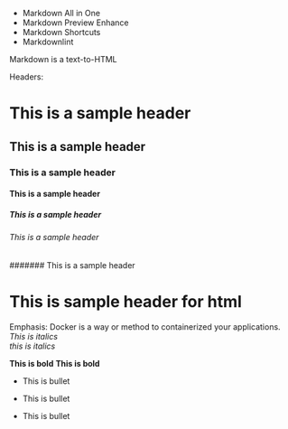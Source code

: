 - Markdown All in One 
- Markdown Preview Enhance 
- Markdown Shortcuts 
- Markdownlint 

Markdown is a text-to-HTML


Headers: 
# This is a sample header 
## This is a sample header 
### This is a sample header 
#### This is a sample header 
##### This is a sample header 
###### This is a sample header 
####### This is a sample header 

<h1>This is sample header for html</h1>

Emphasis: 
Docker is a way or method to containerized your applications. <br>
*This is italics* <br>
_this is italics_ <br>

**This is bold**
__This is bold__

- This is bullet 
+ This is bullet 
* This is bullet 
